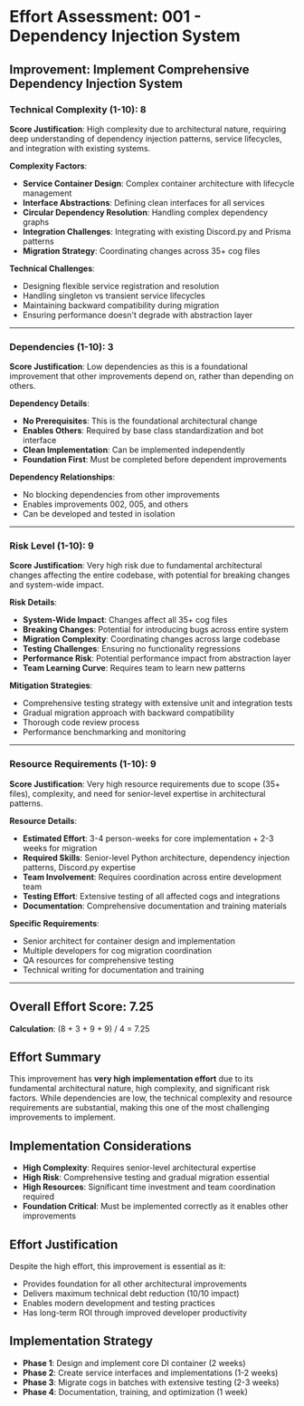 # Effort Assessment: 001 - Dependency Injection System

## Improvement: Implement Comprehensive Dependency Injection System

### Technical Complexity (1-10): 8
**Score Justification**: High complexity due to architectural nature, requiring deep understanding of dependency injection patterns, service lifecycles, and integration with existing systems.

**Complexity Factors**:
- **Service Container Design**: Complex container architecture with lifecycle management
- **Interface Abstractions**: Defining clean interfaces for all services
- **Circular Dependency Resolution**: Handling complex dependency graphs
- **Integration Challenges**: Integrating with existing Discord.py and Prisma patterns
- **Migration Strategy**: Coordinating changes across 35+ cog files

**Technical Challenges**:
- Designing flexible service registration and resolution
- Handling singleton vs transient service lifecycles
- Maintaining backward compatibility during migration
- Ensuring performance doesn't degrade with abstraction layer

---

### Dependencies (1-10): 3
**Score Justification**: Low dependencies as this is a foundational improvement that other improvements depend on, rather than depending on others.

**Dependency Details**:
- **No Prerequisites**: This is the foundational architectural change
- **Enables Others**: Required by base class standardization and bot interface
- **Clean Implementation**: Can be implemented independently
- **Foundation First**: Must be completed before dependent improvements

**Dependency Relationships**:
- No blocking dependencies from other improvements
- Enables improvements 002, 005, and others
- Can be developed and tested in isolation

---

### Risk Level (1-10): 9
**Score Justification**: Very high risk due to fundamental architectural changes affecting the entire codebase, with potential for breaking changes and system-wide impact.

**Risk Details**:
- **System-Wide Impact**: Changes affect all 35+ cog files
- **Breaking Changes**: Potential for introducing bugs across entire system
- **Migration Complexity**: Coordinating changes across large codebase
- **Testing Challenges**: Ensuring no functionality regressions
- **Performance Risk**: Potential performance impact from abstraction layer
- **Team Learning Curve**: Requires team to learn new patterns

**Mitigation Strategies**:
- Comprehensive testing strategy with extensive unit and integration tests
- Gradual migration approach with backward compatibility
- Thorough code review process
- Performance benchmarking and monitoring

---

### Resource Requirements (1-10): 9
**Score Justification**: Very high resource requirements due to scope (35+ files), complexity, and need for senior-level expertise in architectural patterns.

**Resource Details**:
- **Estimated Effort**: 3-4 person-weeks for core implementation + 2-3 weeks for migration
- **Required Skills**: Senior-level Python architecture, dependency injection patterns, Discord.py expertise
- **Team Involvement**: Requires coordination across entire development team
- **Testing Effort**: Extensive testing of all affected cogs and integrations
- **Documentation**: Comprehensive documentation and training materials

**Specific Requirements**:
- Senior architect for container design and implementation
- Multiple developers for cog migration coordination
- QA resources for comprehensive testing
- Technical writing for documentation and training

---

## Overall Effort Score: 7.25
**Calculation**: (8 + 3 + 9 + 9) / 4 = 7.25

## Effort Summary
This improvement has **very high implementation effort** due to its fundamental architectural nature, high complexity, and significant risk factors. While dependencies are low, the technical complexity and resource requirements are substantial, making this one of the most challenging improvements to implement.

## Implementation Considerations
- **High Complexity**: Requires senior-level architectural expertise
- **High Risk**: Comprehensive testing and gradual migration essential
- **High Resources**: Significant time investment and team coordination required
- **Foundation Critical**: Must be implemented correctly as it enables other improvements

## Effort Justification
Despite the high effort, this improvement is essential as it:
- Provides foundation for all other architectural improvements
- Delivers maximum technical debt reduction (10/10 impact)
- Enables modern development and testing practices
- Has long-term ROI through improved developer productivity

## Implementation Strategy
- **Phase 1**: Design and implement core DI container (2 weeks)
- **Phase 2**: Create service interfaces and implementations (1-2 weeks)
- **Phase 3**: Migrate cogs in batches with extensive testing (2-3 weeks)
- **Phase 4**: Documentation, training, and optimization (1 week)
